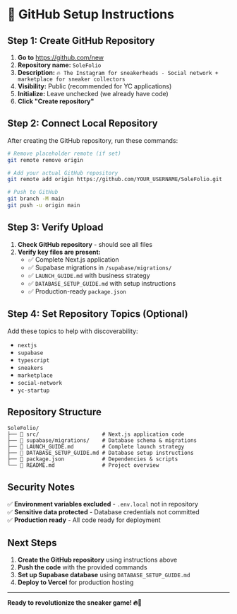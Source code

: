 # 🚀 GitHub Setup Instructions

## Step 1: Create GitHub Repository

1. **Go to** https://github.com/new
2. **Repository name:** `SoleFolio`
3. **Description:** `🔥 The Instagram for sneakerheads - Social network + marketplace for sneaker collectors`
4. **Visibility:** Public (recommended for YC applications)
5. **Initialize:** Leave unchecked (we already have code)
6. **Click "Create repository"**

## Step 2: Connect Local Repository

After creating the GitHub repository, run these commands:

```bash
# Remove placeholder remote (if set)
git remote remove origin

# Add your actual GitHub repository
git remote add origin https://github.com/YOUR_USERNAME/SoleFolio.git

# Push to GitHub
git branch -M main
git push -u origin main
```

## Step 3: Verify Upload

1. **Check GitHub repository** - should see all files
2. **Verify key files are present:**
   - ✅ Complete Next.js application
   - ✅ Supabase migrations in `/supabase/migrations/`
   - ✅ `LAUNCH_GUIDE.md` with business strategy
   - ✅ `DATABASE_SETUP_GUIDE.md` with setup instructions
   - ✅ Production-ready `package.json`

## Step 4: Set Repository Topics (Optional)

Add these topics to help with discoverability:
- `nextjs`
- `supabase` 
- `typescript`
- `sneakers`
- `marketplace`
- `social-network`
- `yc-startup`

## Repository Structure

```
SoleFolio/
├── 📁 src/                    # Next.js application code
├── 📁 supabase/migrations/    # Database schema & migrations
├── 📄 LAUNCH_GUIDE.md         # Complete launch strategy
├── 📄 DATABASE_SETUP_GUIDE.md # Database setup instructions
├── 📄 package.json            # Dependencies & scripts
└── 📄 README.md               # Project overview
```

## Security Notes

✅ **Environment variables excluded** - `.env.local` not in repository  
✅ **Sensitive data protected** - Database credentials not committed  
✅ **Production ready** - All code ready for deployment  

## Next Steps

1. **Create the GitHub repository** using instructions above
2. **Push the code** with the provided commands  
3. **Set up Supabase database** using `DATABASE_SETUP_GUIDE.md`
4. **Deploy to Vercel** for production hosting

---

**Ready to revolutionize the sneaker game! 🔥👟**